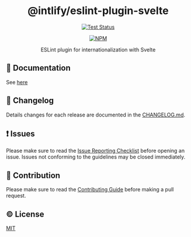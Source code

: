 <h1 align="center">@intlify/eslint-plugin-svelte</h1>
<p align="center">
  <a href="https://github.com/intlify/eslint-plugin-svelte/actions/workflows/test.yml"><img src="https://github.com/intlify/eslint-plugin-svelte/actions/workflows/test.yml/badge.svg?branch=main" alt="Test Status"></a>
</p>
<p align="center">
  <a href="https://www.npmjs.com/package/@intlify/eslint-plugin-svelte"><img src="https://img.shields.io/npm/v/@intlify/eslint-plugin-svelte.svg" alt="NPM"></a>
</p>
<p align="center">ESLint plugin for internationalization with Svelte</p>

## :book: Documentation

See [here](https://github.com/intlify/eslint-plugin-svelte/blob/main/docs/README.md)

## :scroll: Changelog

Details changes for each release are documented in the [CHANGELOG.md](https://github.com/intlify/eslint-plugin-svelte/blob/main/CHANGELOG.md).

## :exclamation: Issues

Please make sure to read the [Issue Reporting Checklist](https://github.com/intlify/eslint-plugin-svelte/blob/main/CONTRIBUTING.md#issue-reporting-guidelines) before opening an issue. Issues not conforming to the guidelines may be closed immediately.

## :muscle: Contribution

Please make sure to read the [Contributing Guide](https://github.com/intlify/eslint-plugin-svelte/blob/main/.github/CONTRIBUTING.md) before making a pull request.

## :copyright: License

[MIT](http://opensource.org/licenses/MIT)
